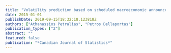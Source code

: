 ```yaml
---
title: "Volatility prediction based on scheduled macroeconomic announcements"
date: 2015-01-01
publishDate: 2019-09-15T18:32:18.123818Z
authors: ["Athanassios Petralias", "Petros Dellaportas"]
publication_types: ["2"]
abstract: ""
featured: false
publication: "*Canadian Journal of Statistics*"
---
```


